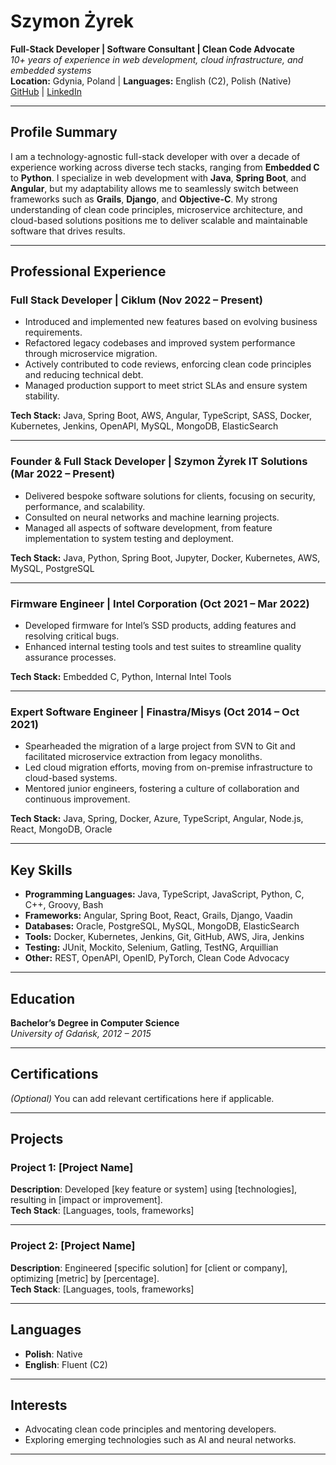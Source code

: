 # Szymon Żyrek
**Full-Stack Developer | Software Consultant | Clean Code Advocate**  
*10+ years of experience in web development, cloud infrastructure, and embedded systems*  
**Location:** Gdynia, Poland | **Languages:** English (C2), Polish (Native)  
[GitHub](https://github.com/your-github) | [LinkedIn](https://linkedin.com/in/your-profile)

---

## Profile Summary
I am a technology-agnostic full-stack developer with over a decade of experience working across diverse tech stacks, ranging from **Embedded C** to **Python**. I specialize in web development with **Java**, **Spring Boot**, and **Angular**, but my adaptability allows me to seamlessly switch between frameworks such as **Grails**, **Django**, and **Objective-C**. My strong understanding of clean code principles, microservice architecture, and cloud-based solutions positions me to deliver scalable and maintainable software that drives results.

---

## Professional Experience

### Full Stack Developer | Ciklum (Nov 2022 – Present)
- Introduced and implemented new features based on evolving business requirements.
- Refactored legacy codebases and improved system performance through microservice migration.
- Actively contributed to code reviews, enforcing clean code principles and reducing technical debt.
- Managed production support to meet strict SLAs and ensure system stability.

**Tech Stack:** Java, Spring Boot, AWS, Angular, TypeScript, SASS, Docker, Kubernetes, Jenkins, OpenAPI, MySQL, MongoDB, ElasticSearch

---

### Founder & Full Stack Developer | Szymon Żyrek IT Solutions (Mar 2022 – Present)
- Delivered bespoke software solutions for clients, focusing on security, performance, and scalability.
- Consulted on neural networks and machine learning projects.
- Managed all aspects of software development, from feature implementation to system testing and deployment.

**Tech Stack:** Java, Python, Spring Boot, Jupyter, Docker, Kubernetes, AWS, MySQL, PostgreSQL

---

### Firmware Engineer | Intel Corporation (Oct 2021 – Mar 2022)
- Developed firmware for Intel’s SSD products, adding features and resolving critical bugs.
- Enhanced internal testing tools and test suites to streamline quality assurance processes.

**Tech Stack:** Embedded C, Python, Internal Intel Tools

---

### Expert Software Engineer | Finastra/Misys (Oct 2014 – Oct 2021)
- Spearheaded the migration of a large project from SVN to Git and facilitated microservice extraction from legacy monoliths.
- Led cloud migration efforts, moving from on-premise infrastructure to cloud-based systems.
- Mentored junior engineers, fostering a culture of collaboration and continuous improvement.

**Tech Stack:** Java, Spring, Docker, Azure, TypeScript, Angular, Node.js, React, MongoDB, Oracle

---

## Key Skills

- **Programming Languages:** Java, TypeScript, JavaScript, Python, C, C++, Groovy, Bash
- **Frameworks:** Angular, Spring Boot, React, Grails, Django, Vaadin
- **Databases:** Oracle, PostgreSQL, MySQL, MongoDB, ElasticSearch
- **Tools:** Docker, Kubernetes, Jenkins, Git, GitHub, AWS, Jira, Jenkins
- **Testing:** JUnit, Mockito, Selenium, Gatling, TestNG, Arquillian
- **Other:** REST, OpenAPI, OpenID, PyTorch, Clean Code Advocacy

---

## Education

**Bachelor’s Degree in Computer Science**  
*University of Gdańsk, 2012 – 2015*

---

## Certifications
_(Optional)_ You can add relevant certifications here if applicable.

---

## Projects

### Project 1: [Project Name]
**Description**: Developed [key feature or system] using [technologies], resulting in [impact or improvement].  
**Tech Stack**: [Languages, tools, frameworks]

---

### Project 2: [Project Name]
**Description**: Engineered [specific solution] for [client or company], optimizing [metric] by [percentage].  
**Tech Stack**: [Languages, tools, frameworks]

---

## Languages

- **Polish**: Native
- **English**: Fluent (C2)

---

## Interests

- Advocating clean code principles and mentoring developers.
- Exploring emerging technologies such as AI and neural networks.

---


